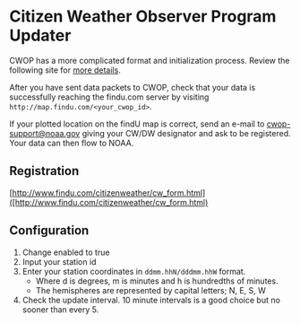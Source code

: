 # Citizen Weather Observer Program Updater

CWOP has a more complicated format and initialization process. Review the following site for [more details](http://www.wxqa.com/faq.html).

After you have sent data packets to CWOP, check that your data is successfully reaching the findu.com server by visiting
`http://map.findu.com/<your_cwop_id>`.

If your plotted location on the findU map is correct, send an e-mail to cwop-support@noaa.gov giving your CW/DW designator
and ask to be registered. Your data can then flow to NOAA.

## Registration

[http://www.findu.com/citizenweather/cw_form.html]([http://www.findu.com/citizenweather/cw_form.html)

## Configuration

1. Change enabled to true
1. Input your station id
1. Enter your station coordinates in `ddmm.hhN/dddmm.hhW` format.
    - Where d is degrees, m is minutes and h is hundredths of minutes.
    - The hemispheres are represented by capital letters; N, E, S, W
1. Check the update interval. 10 minute intervals is a good choice but no sooner than every 5.
